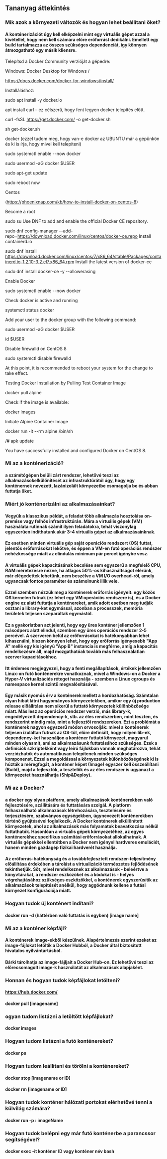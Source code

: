 ## Tananyag áttekintés
### Mik azok a környezeti változók és hogyan lehet beállítani őket?
#### A konténerizációt úgy kell elképzelni mint egy virtuális gépet azzal a kivétellel, hogy nem kell számára előre erőforrást dedikálni. Emellett egy build tartalmazza az összes szükséges dependenciát, így könnyen átmozgatható egy másik kliensre.

Telepítsd a Docker Community verzióját a gépedre:

Windows: Docker Desktop for Windows /

https://docs.docker.com/docker-for-windows/install/

Installáláshoz:

sudo apt install -y docker.io

apt install curl – ez célszerű, hogy fent legyen docker telepítés előtt.

curl -fsSL https://get.docker.com/ -o get-docker.sh

sh get-docker.sh

docker (ezzel tudom meg, hogy van-e docker az UBUNTU már a gépünkön és ki is írja, hogy mivel kell telepíteni)

sudo systemctl enable --now docker

sudo usermod -aG docker $USER

sudo apt-get update

sudo reboot now

Centos

(https://phoenixnap.com/kb/how-to-install-docker-on-centos-8)

Become a root

sudo su
Use DNF to add and enable the official Docker CE repository.

sudo dnf config-manager --add-repo=https://download.docker.com/linux/centos/docker-ce.repo
Install containerd.io

sudo dnf install https://download.docker.com/linux/centos/7/x86_64/stable/Packages/containerd.io-1.2.10-3.2.el7.x86_64.rpm
Install the latest version of docker-ce

sudo dnf install docker-ce -y --allowerasing

Enable Docker

sudo systemctl enable --now docker

Check docker is active and running

systemctl status docker

Add your user to the docker group with the following command:

sudo usermod -aG docker $USER

id $USER

Disable firewalld on CentOS 8

sudo systemctl disable firewalld

At this point, it is recommended to reboot your system for the change to take effect.

Testing Docker Installation by Pulling Test Container Image

docker pull alpine

Check if the image is available:

docker images

Initiate Alpine Container Image

docker run -it --rm alpine /bin/sh

/# apk update

You have successfully installed and configured Docker on CentOS 8.
### Mi az a konténerizáció?
#### a számítógépen belüli zárt rendszer, lehetővé teszi az alkalmazásokelkülönítését az infrastruktúrától úgy, hogy egy konténernek nevezett, lazánizolált környezetbe csomagolja be és abban futtatja őket.

### Miért jó konténerizálni az alkalmazásainkat?
#### Vegyük a klasszikus példát, a feladat több alkalmazás hosztolása on-premise vagy felhős infrastruktúrán. Mára a virtuális gépek (VM) használata rutinnak számít ilyen feladatokra, tehát viszonylag egyszerűen indíthatunk akár 3-4 virtuális gépet az alkalmazásainknak. 
#### Ez esetben minden virtuális gép saját operációs rendszert (OS) futtat, jelentős erőforrásokat lekötve, és éppen a VM-en futó operációs rendszer nehézkessége miatt az elindulás minimum pár percet igénybe vesz.
####  A virtuális gépek kapacitásának becslése sem egyszerű a megfelelő CPU, RAM méretezésre nézve, ha átlagos 50%-os kihasználtságot elérünk, már elégedettek lehetünk, nem beszélve a VM I/O overhead-ről, amely ugyancsak fontos paraméter és számolnunk illik vele.

#### Ezzel szemben nézzük meg a konténerek erőforrás igényeit: egy közös OS kernelen futnak (ez lehet egy VM operációs rendszere is), és a Docker engine ez alatt futtatja a konténereket, amik adott esetben meg tudják osztani a library-ket egymással, azonban a processzek, memória területek teljesen szeparáltak egymástól. 
#### Ez a gyakorlatban azt jelenti, hogy egy üres konténer jellemzően 1 másodperc alatt elindul, szemben egy üres operációs rendszer 2-5 percével. A szerveren belül az erőforrásokat is hatékonyabban lehet kihasználni, hiszen könnyen lehet, hogy egy erőforrás igényesebb "App A" mellé egy kis igényű "App B" instancia is megférne, amíg a kapacitás rendelkezésre áll, majd mozgathatóak tovább más felhasználatlan szerver kapacitásokhoz. 
#### Itt érdemes megjegyezni, hogy a fenti megállapítások, értékek jellemzően Linux-on futó konténerekre vonatkoznak, mivel a Windows-on a Docker a Hyper-V virtualizációs réteget használja - szemben a Linux cgroups és namespace kernel szintű megvalósításával.
#### Egy másik nyomós érv a konténerek mellett a hordozhatóság. Számtalan olyan hibát látni hagyományos környezetekben, amikor egy új production release előállítása nem sikerül a futtató környezetek különbözősége miatt. Más lesz az operációs rendszer verzió, más library-k, engedélyezett dependency-k, stb. az éles rendszerben, mint teszten, és rendszerint mindig más, mint a fejlesztői rendszereken. Ezt a problémát a konténerek nagyon egyszerű módon orvosolják: mivel a konténerek teljesen izoláltan futnak az OS-től, előre definiált, hogy milyen lib-ek, dependency-ket használjon a konténer futtató környezet, magyarul minden olyasmit, ami az alkalmazásunk futtatásához szükséges. Ezek a definíciók szkriptekként vagy leíró fájlokban vannak meghatározva, tehát verziózhatók és automatikusan telepítenek minden szükséges komponenst. Ezzel a megoldással a környezetek különbözőségének ki is húzták a méregfogát, a konténer képet (Image) egyszer kell összeállítani (Build), majd a fejlesztők, a tesztelők és az éles rendszer is ugyanazt a környezetet használhatja (Ship&Deploy).


### Mi az a Docker?
#### a docker egy olyan platform, amely alkalmazások konténerekben való fejlesztésére, szállítására és futtatására szolgál. A platform felhasználható alkalmazások létrehozására, tesztelésére és terjesztésére, szabványos egységekben, úgynevezett konténerekben történő gyűjtésével foglalkozik. A Docker konténerek elkülönített környezetek, ahol az alkalmazások más folyamatok beavatkozása nélkül futtathatók. Hasonlóan a virtuális gépek környezetéhez, az egyes konténerekhez specifikus számítási erõforrásokat allokálhatnak. A virtuális gépekkel ellentétben a Docker nem igényel hardveres emulációt, hanem minden gazdagép fizikai hardverét használja.
     
#### Az erőforrás-hatékonyság és a továbbfejlesztett rendszer-teljesítmény előállítása érdekében a tárolást a virtualizáció természetes fejlődésének tekinthetjük. Sőt, mivel rendelkeznek az alkalmazások - beleértve a könyvtárakat, a rendszer eszközöket és a kódokat is - helyes végrehajtásához szükséges eszközökkel, a konténerek egyszerűsítik az alkalmazások telepítését anélkül, hogy aggódnunk kellene a futási környezet konfigurációja miatt.
     
### Hogyan tudok új konténert indítani?
#### docker run -d (háttérben való futtatás is egyben) [image name]

### Mi az a konténer képfájl?
#### A konténerek image-ekből készülnek. Alapértelmezés szerint ezeket az image-fájlokat letöltik a Docker Hubból, a Docker által biztosított hivatalos nyilvántartásból.
#### Bárki tárolhatja az image-fájljait a Docker Hub-on. Ez lehetővé teszi az előrecsomagolt image-k használatát az alkalmazások alapjaként.

### Honnan és hogyan tudok képfájlokat letölteni?
#### https://hub.docker.com/
#### docker pull [imagename]
### ogyan tudom listázni a letöltött képfájlokat?

#### docker images 

### Hogyan tudom listázni a futó konténereket?

#### docker ps 

### Hogyan tudom leállítani és törölni a konténereket?

#### docker stop [imagename or ID]
#### docker rm [imagename or ID]


### Hogyan tudok konténer hálózati portokat elérhetővé tenni a külvilág számára?

#### docker run -p <hostPort>:<containerPort> imageName 
### Hogyan tudok belépni egy már futó konténerbe a parancssor segítségével?
#### docker exec -it konténer ID vagy konténer név bash